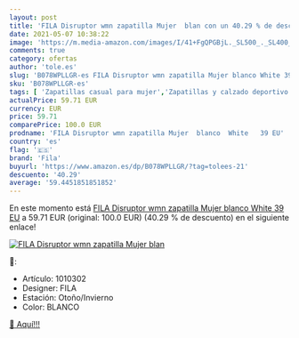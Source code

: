 ```yaml
---
layout: post
title: 'FILA Disruptor wmn zapatilla Mujer  blan con un 40.29 % de descuento'
date: 2021-05-07 10:38:22
image: 'https://m.media-amazon.com/images/I/41+FgQPGBjL._SL500_._SL400_.jpg'
comments: true
category: ofertas
author: 'tole.es'
slug: 'B078WPLLGR-es FILA Disruptor wmn zapatilla Mujer blanco White 39 EU'
sku: 'B078WPLLGR-es'
tags: [ 'Zapatillas casual para mujer','Zapatillas y calzado deportivo para mujer','Zapatos','Zapatos para mujer','Zapatos y complementos','fila','zapatilla', ]
actualPrice: 59.71 EUR
currency: EUR
price: 59.71
comparePrice: 100.0 EUR
prodname: 'FILA Disruptor wmn zapatilla Mujer  blanco  White   39 EU'
country: 'es'
flag: '🇪🇸'
brand: 'Fila'
buyurl: 'https://www.amazon.es/dp/B078WPLLGR/?tag=tolees-21'
descuento: '40.29'
average: '59.4451851851852'
---
```


En este momento está [FILA Disruptor wmn zapatilla Mujer  blanco  White   39 EU](https://www.amazon.es/dp/B078WPLLGR/?tag=tolees-21) a 59.71 EUR (original: 100.0 EUR) (40.29 %  de descuento) en el siguiente enlace!

[![FILA Disruptor wmn zapatilla Mujer  blan](https://m.media-amazon.com/images/I/41+FgQPGBjL._SL500_._SL400_.jpg)](https://www.amazon.es/dp/B078WPLLGR/?tag=tolees-21)

🔎:

- Artículo: 1010302
- Designer: FILA
- Estación: Otoño/Invierno
- Color: BLANCO

[🛒 Aquí!!!](https://www.amazon.es/dp/B078WPLLGR/?tag=tolees-21)
